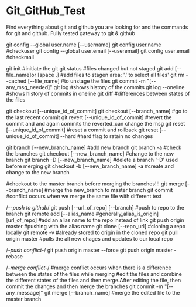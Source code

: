 # Git_GitHub_Test
Find everything about git and github you are looking for and the commands for git and github. Fully tested gateway to git &amp; github


git config --global user.name [--username]
git config user.name #checkuser
git config --global user.email [--useremail]
git config user.email #checkmail


git init #initiate the git
git status #files changed but not staged
git add [--file_name]or [space .] #add files to stagen area; '.' to select all files'
git rm --cached [--file_name]   #to unstage the files
git commit -m "[--any_msg_needed]"
git log #shows history of the commits
git log --oneline #shows history of commits in oneline
git diff #differences between states of the files

git checkout [--unique_id_of_commit]
git checkout [--branch_name] #go to the last recent commit
git revert [--unique_id_of_commit] #revert the commit and and again commits the reverted_can change the msg
git reset [--unique_id_of_commit] #reset a commit and rollback
git reset [--unique_id_of_commit] --hard #hard flag to ratain no changes

git branch [--new_branch_name] #add new branch
git branch -a #check the branches
git checkout [--new_branch_name] #change to the new branch
git branch -D [--new_branch_name] #delete a branch '-D' used before merging
git checkout -b [--new_branch_name] -a #create and change to the new branch

#checkout to the master branch before merging the branches!!!
git merge [--branch_name] #merge the new_branch to master branch
git commit #conflict occurs when we merge the same file with different text


/*--push to github*/
git push [--url_of_repo] [--branch] #push to repo to the branch
git remote add [--alias_name #generally_alias_is_origin] [url_of_repo] #add an alias name to the repo instead of link
git push origin master #pushing with the alias name
git clone [--repo_url] #cloning a repo locally
git remote -v #already stored to origin in the cloned repo
git pull origin master #pulls the all new chages and updates to our local repo

/*-push conflict-*/
git push origin master --force
git push origin master -rebase

/*-merge conflict-*/
#merge conflict occurs when there is a difference between the states of the files while merging
#edit the files and combine the different states of the files and then merge.After editing the file, then commit the changes and then merge the branches
git commit -m "[--any_message]"
git merge [--branch_name] #merge the edited file to the master branch




